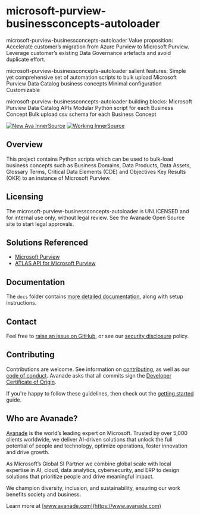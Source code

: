 # microsoft-purview-businessconcepts-autoloader


microsoft-purview-businessconcepts-autoloader Value proposition:
Accelerate customer’s migration from Azure Purview to Microsoft Purview. Leverage customer’s existing Data Governance artefacts  and avoid duplicate effort.

microsoft-purview-businessconcepts-autoloader salient features:
Simple yet comprehensive set of automation scripts to bulk upload Microsoft Purview Data Catalog business concepts
Minimal configuration
Customizable

microsoft-purview-businessconcepts-autoloader building blocks:
Microsoft Purview Data Catalog APIs
Modular Python script for each Business Concept
Bulk upload csv schema for each Business Concept




[![New Ava InnerSource](https://img.shields.io/badge/New-Ava--InnerSource-%23DC4600?labelColor=%23e5e5e5)](https://avanade.github.io/maturity-model/)
[![Working InnerSource](https://img.shields.io/badge/Working-Ava--Maturity-%23FF5800?labelColor=yellowgreen)](https://avanade.github.io/maturity-model/)



## Overview

This project contains Python scripts which can be used to bulk-load business concepts such as Business Domains, Data Products, Data Assets, Glossary Terms, Critical Data Elements (CDE) and Objectives Key Results (OKR) to an instance of Microsoft Purview.



## Licensing
The microsoft-purview-businessconcepts-autoloader is UNLICENSED and for internal use only, without legal review. See the Avanade Open Source site to start legal approvals.



## Solutions Referenced

- [Microsoft Purview](https://learn.microsoft.com/en-us/purview/purview)
- [ATLAS API for Microsoft Purview](https://learn.microsoft.com/en-us/purview/tutorial-atlas-2-2-apis)



## Documentation
The `docs` folder contains [more detailed documentation](./docs/start-here.md), along with setup instructions.



## Contact
Feel free to [raise an issue on GitHub](https://github.com/Avanade/microsoft-purview-businessconcepts-autoloader/issues), or see our [security disclosure](./SECURITY.md) policy.

## Contributing
Contributions are welcome. See information on [contributing](./CONTRIBUTING.md), as well as our [code of conduct](https://avanade.github.io/code-of-conduct/). Avanade asks that all commits sign the [Developer Certificate of Origin](https://developercertificate.org/).

If you're happy to follow these guidelines, then check out the [getting started](./docs/start-here.md) guide.



## Who are Avanade?

[Avanade](https://www.avanade.com) is the world’s leading expert on Microsoft. Trusted by over 5,000 clients worldwide, we deliver AI-driven solutions that unlock the full potential of people and technology, optimize operations, foster innovation and drive growth.

As Microsoft’s Global SI Partner we combine global scale with local expertise in AI, cloud, data analytics, cybersecurity, and ERP to design solutions that prioritize people and drive meaningful impact.

We champion diversity, inclusion, and sustainability, ensuring our work benefits society and business.

Learn more at [www.avanade.com](https://www.avanade.com)

